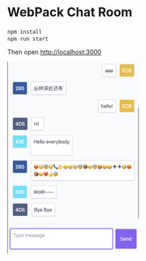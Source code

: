 # WebPack Chat Room

```
npm install
npm run start
```

Then open [http://localhost:3000](http://localhost:3000)

<!-- ![Chat Room Image](./public//image.png "Chat Room") -->

<img src="./public/image.png" style="width: 300px">
